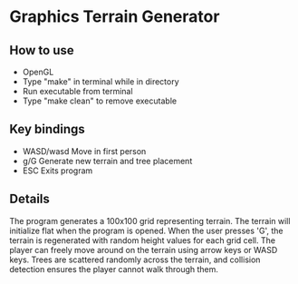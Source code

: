 # Graphics Terrain Generator

## How to use
- OpenGL 
- Type "make" in terminal while in directory
- Run executable from terminal
- Type "make clean" to remove executable

## Key bindings
- WASD/wasd    Move in first person
- g/G     Generate new terrain and tree placement
- ESC     Exits program

## Details

The program generates a 100x100 grid representing terrain. The terrain will initialize flat when the program is opened. When the user presses 'G', the terrain is regenerated with random height values for each grid cell. The player can freely move around on the terrain using arrow keys or WASD keys. Trees are scattered randomly across the terrain, and collision detection ensures the player cannot walk through them. 

